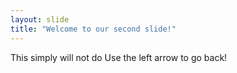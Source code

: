 ```yaml
---
layout: slide
title: "Welcome to our second slide!"
---
```

This simply will not do
Use the left arrow to go back!
